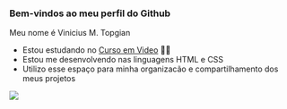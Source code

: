 ### Bem-vindos ao meu perfil do Github

Meu nome é Vinicius M. Topgian 

- Estou estudando no [Curso em Video](https://www.cursoemvideo.com/) 🧑‍🎓
- Estou me desenvolvendo nas linguagens HTML e CSS
- Utilizo esse espaço para minha organizacão e compartilhamento dos meus projetos

![](https://media1.tenor.com/m/FkELNdTE-l8AAAAd/frieren-sip-frieren.gif)
